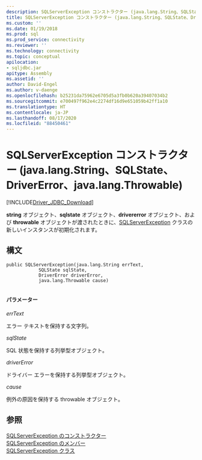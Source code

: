 ```yaml
---
description: SQLServerException コンストラクター (java.lang.String、SQLState、DriverError、java.lang.Throwable)
title: SQLServerException コンストラクター (java.lang.String、SQLState、DriverError、java.lang.Throwable) | Microsoft Docs
ms.custom: ''
ms.date: 01/19/2018
ms.prod: sql
ms.prod_service: connectivity
ms.reviewer: ''
ms.technology: connectivity
ms.topic: conceptual
apilocation:
- sqljdbc.jar
apitype: Assembly
ms.assetid: ''
author: David-Engel
ms.author: v-daenge
ms.openlocfilehash: b25231da75962e6705d5a3fb0b620a39407034b2
ms.sourcegitcommit: e700497f962e4c2274df16d9e651059b42ff1a10
ms.translationtype: HT
ms.contentlocale: ja-JP
ms.lasthandoff: 08/17/2020
ms.locfileid: "88450461"
---
```

# <a name="sqlserverexception-constructor-javalangstring-sqlstate-drivererror-javalangthrowable"></a>SQLServerException コンストラクター (java.lang.String、SQLState、DriverError、java.lang.Throwable)
[!INCLUDE[Driver_JDBC_Download](../../../includes/driver_jdbc_download.md)]

  **string** オブジェクト、**sqlstate** オブジェクト、**drivererror** オブジェクト、および **throwable** オブジェクトが渡されたときに、[SQLServerException](../../../connect/jdbc/reference/sqlserverexception-class.md) クラスの新しいインスタンスが初期化されます。

## <a name="syntax"></a>構文  
  
```  
public SQLServerException(java.lang.String errText,
            SQLState sqlState,
            DriverError driverError,
            java.lang.Throwable cause)
            
```  
  
#### <a name="parameters"></a>パラメーター  
 *errText*  
  
 エラー テキストを保持する文字列。
  
 *sqlState*  
  
 SQL 状態を保持する列挙型オブジェクト。
 
 *driverError*  
  
 ドライバー エラーを保持する列挙型オブジェクト。
 
 *cause*  
  
 例外の原因を保持する throwable オブジェクト。
  
## <a name="see-also"></a>参照  
 [SQLServerException のコンストラクター](../../../connect/jdbc/reference/sqlserverexception-constructors.md)   
 [SQLServerException のメンバー](../../../connect/jdbc/reference/sqlserverexception-members.md)   
 [SQLServerException クラス](../../../connect/jdbc/reference/sqlserverexception-class.md)  
  
  
